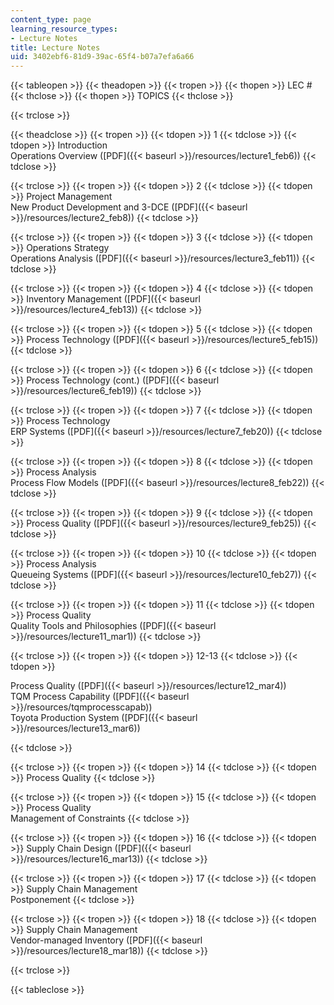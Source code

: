 ```yaml
---
content_type: page
learning_resource_types:
- Lecture Notes
title: Lecture Notes
uid: 3402ebf6-81d9-39ac-65f4-b07a7efa6a66
---
```


{{< tableopen >}}
{{< theadopen >}}
{{< tropen >}}
{{< thopen >}}
LEC #
{{< thclose >}}
{{< thopen >}}
TOPICS
{{< thclose >}}

{{< trclose >}}

{{< theadclose >}}
{{< tropen >}}
{{< tdopen >}}
1
{{< tdclose >}}
{{< tdopen >}}
Introduction  
Operations Overview ([PDF]({{< baseurl >}}/resources/lecture1_feb6))
{{< tdclose >}}

{{< trclose >}}
{{< tropen >}}
{{< tdopen >}}
2
{{< tdclose >}}
{{< tdopen >}}
Project Management  
New Product Development and 3-DCE ([PDF]({{< baseurl >}}/resources/lecture2_feb8))
{{< tdclose >}}

{{< trclose >}}
{{< tropen >}}
{{< tdopen >}}
3
{{< tdclose >}}
{{< tdopen >}}
Operations Strategy  
Operations Analysis ([PDF]({{< baseurl >}}/resources/lecture3_feb11))
{{< tdclose >}}

{{< trclose >}}
{{< tropen >}}
{{< tdopen >}}
4
{{< tdclose >}}
{{< tdopen >}}
Inventory Management ([PDF]({{< baseurl >}}/resources/lecture4_feb13))
{{< tdclose >}}

{{< trclose >}}
{{< tropen >}}
{{< tdopen >}}
5
{{< tdclose >}}
{{< tdopen >}}
Process Technology ([PDF]({{< baseurl >}}/resources/lecture5_feb15))
{{< tdclose >}}

{{< trclose >}}
{{< tropen >}}
{{< tdopen >}}
6
{{< tdclose >}}
{{< tdopen >}}
Process Technology (cont.) ([PDF]({{< baseurl >}}/resources/lecture6_feb19))
{{< tdclose >}}

{{< trclose >}}
{{< tropen >}}
{{< tdopen >}}
7
{{< tdclose >}}
{{< tdopen >}}
Process Technology  
ERP Systems ([PDF]({{< baseurl >}}/resources/lecture7_feb20))
{{< tdclose >}}

{{< trclose >}}
{{< tropen >}}
{{< tdopen >}}
8
{{< tdclose >}}
{{< tdopen >}}
Process Analysis  
Process Flow Models ([PDF]({{< baseurl >}}/resources/lecture8_feb22))
{{< tdclose >}}

{{< trclose >}}
{{< tropen >}}
{{< tdopen >}}
9
{{< tdclose >}}
{{< tdopen >}}
Process Quality ([PDF]({{< baseurl >}}/resources/lecture9_feb25))
{{< tdclose >}}

{{< trclose >}}
{{< tropen >}}
{{< tdopen >}}
10
{{< tdclose >}}
{{< tdopen >}}
Process Analysis  
Queueing Systems ([PDF]({{< baseurl >}}/resources/lecture10_feb27))
{{< tdclose >}}

{{< trclose >}}
{{< tropen >}}
{{< tdopen >}}
11
{{< tdclose >}}
{{< tdopen >}}
Process Quality  
Quality Tools and Philosophies ([PDF]({{< baseurl >}}/resources/lecture11_mar1))
{{< tdclose >}}

{{< trclose >}}
{{< tropen >}}
{{< tdopen >}}
12-13
{{< tdclose >}}
{{< tdopen >}}


Process Quality ([PDF]({{< baseurl >}}/resources/lecture12_mar4))  
TQM Process Capability ([PDF]({{< baseurl >}}/resources/tqmprocesscapab))  
Toyota Production System ([PDF]({{< baseurl >}}/resources/lecture13_mar6))


{{< tdclose >}}

{{< trclose >}}
{{< tropen >}}
{{< tdopen >}}
14
{{< tdclose >}}
{{< tdopen >}}
Process Quality
{{< tdclose >}}

{{< trclose >}}
{{< tropen >}}
{{< tdopen >}}
15
{{< tdclose >}}
{{< tdopen >}}
Process Quality  
Management of Constraints
{{< tdclose >}}

{{< trclose >}}
{{< tropen >}}
{{< tdopen >}}
16
{{< tdclose >}}
{{< tdopen >}}
Supply Chain Design ([PDF]({{< baseurl >}}/resources/lecture16_mar13))
{{< tdclose >}}

{{< trclose >}}
{{< tropen >}}
{{< tdopen >}}
17
{{< tdclose >}}
{{< tdopen >}}
Supply Chain Management  
Postponement
{{< tdclose >}}

{{< trclose >}}
{{< tropen >}}
{{< tdopen >}}
18
{{< tdclose >}}
{{< tdopen >}}
Supply Chain Management  
Vendor-managed Inventory ([PDF]({{< baseurl >}}/resources/lecture18_mar18))
{{< tdclose >}}

{{< trclose >}}

{{< tableclose >}}